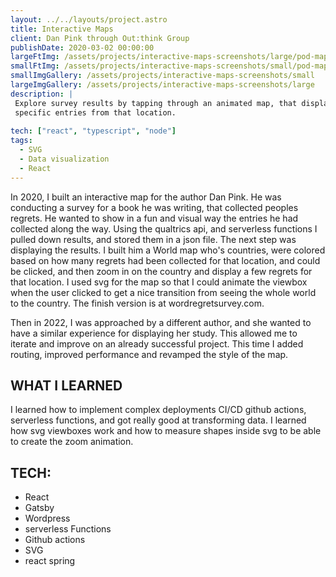 ```yaml
---
layout: ../../layouts/project.astro
title: Interactive Maps
client: Dan Pink through Out:think Group
publishDate: 2020-03-02 00:00:00
largeFtImg: /assets/projects/interactive-maps-screenshots/large/pod-map-view.webp
smallFtImg: /assets/projects/interactive-maps-screenshots/small/pod-map-view.webp
smallImgGallery: /assets/projects/interactive-maps-screenshots/small
largeImgGallery: /assets/projects/interactive-maps-screenshots/large
description: |
 Explore survey results by tapping through an animated map, that displays
 specific entries from that location.
  
tech: ["react", "typescript", "node"]
tags:
  - SVG
  - Data visualization
  - React
---
```


In 2020, I built an interactive map for the author Dan Pink. He was conducting a survey for a book he was writing, that collected peoples regrets. He wanted to show in a fun and visual way the entries he had collected along the way. Using the qualtrics api, and serverless functions I pulled down results, and stored them in a json file. The next step was displaying the results. I built him a World map who's countries, were colored based on how many regrets had been collected for that location, and could be clicked, and then zoom in on the country and display a few regrets for that location. I used svg for the map so that I could animate the viewbox when the user clicked to get a nice transition from seeing the whole world to the country. The finish version is at wordregretsurvey.com.

Then in 2022, I was approached by a different author, and she wanted to have a
similar experience for displaying her study. This allowed me to iterate and
improve on an already successful project. This time I added routing, improved
performance and revamped the style of the map.

## WHAT I LEARNED

I learned how to implement complex deployments CI/CD github actions, serverless functions, and got really good at transforming data. I learned how
svg viewboxes work and how to measure shapes inside svg to be able to create the zoom animation.

## TECH:

- React
- Gatsby
- Wordpress
- serverless Functions
- Github actions
- SVG
- react spring
